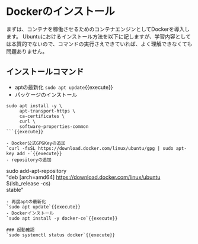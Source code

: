 # Dockerのインストール
まずは、コンテナを稼働させるためのコンテナエンジンとしてDockerを導入します。
Ubuntuにおけるインストール方法を以下に記しますが、学習内容としては本質的でないので、コマンドの実行さえできていれば、よく理解できなくても問題ありません。
## インストールコマンド
- aptの最新化
`sudo apt update`{{execute}}
- パッケージのインストール
```
sudo apt install -y \
     apt-transport-https \
     ca-certificates \
     curl \
     software-properties-common
```{{execute}}

- Docker公式GPGKeyの追加
`curl -fsSL https://download.docker.com/linux/ubuntu/gpg | sudo apt-key add -`{{execute}}
- repositoryの追加
```
sudo add-apt-repository \
     "deb [arch=amd64] https://download.docker.com/linux/ubuntu \
     $(lsb_release -cs) \
     stable"
```{{execute}}
- 再度aptの最新化
`sudo apt update`{{execute}}
- Dockerインストール
`sudo apt install -y docker-ce`{{execute}}

### 起動確認
`sudo systemctl status docker`{{execute}}
